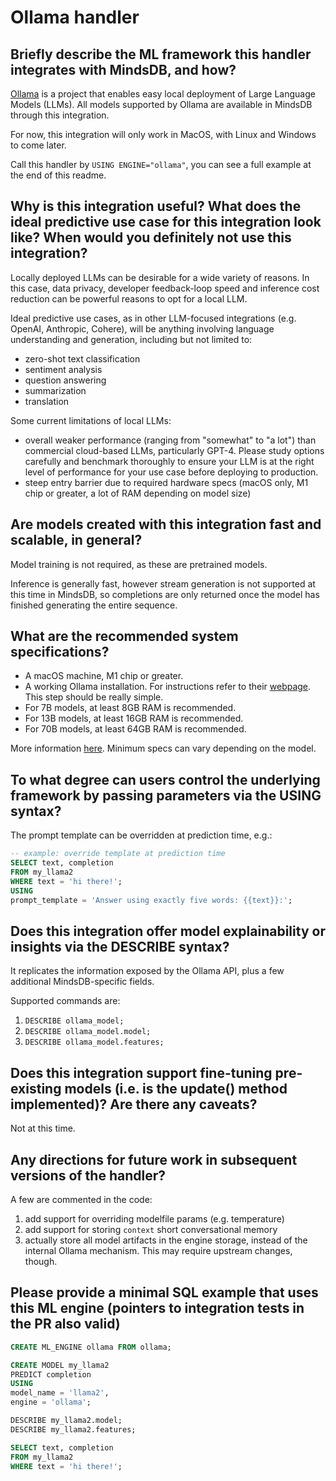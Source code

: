 # Ollama handler 

## Briefly describe the ML framework this handler integrates with MindsDB, and how?
[Ollama](https://ollama.ai/) is a project that enables easy local deployment of Large Language Models (LLMs). All models supported by Ollama are available in MindsDB through this integration.

For now, this integration will only work in MacOS, with Linux and Windows to come later.

Call this handler by
`USING ENGINE="ollama"`, you can see a full example at the end of this readme.

## Why is this integration useful? What does the ideal predictive use case for this integration look like? When would you definitely not use this integration?
Locally deployed LLMs can be desirable for a wide variety of reasons. In this case, data privacy, developer feedback-loop speed and inference cost reduction can be powerful reasons to opt for a local LLM.

Ideal predictive use cases, as in other LLM-focused integrations (e.g. OpenAI, Anthropic, Cohere), will be anything involving language understanding and generation, including but not limited to:
- zero-shot text classification
- sentiment analysis
- question answering
- summarization
- translation

Some current limitations of local LLMs:
- overall weaker performance (ranging from "somewhat" to "a lot") than commercial cloud-based LLMs, particularly GPT-4. Please study options carefully and benchmark thoroughly to ensure your LLM is at the right level of performance for your use case before deploying to production.
- steep entry barrier due to required hardware specs (macOS only, M1 chip or greater, a lot of RAM depending on model size)

## Are models created with this integration fast and scalable, in general?
Model training is not required, as these are pretrained models. 

Inference is generally fast, however stream generation is not supported at this time in MindsDB, so completions are only returned once the model has finished generating the entire sequence.

## What are the recommended system specifications?

* A macOS machine, M1 chip or greater. 
* A working Ollama installation. For instructions refer to their [webpage](https://ollama.ai). This step should be really simple.
* For 7B models, at least 8GB RAM is recommended. 
* For 13B models, at least 16GB RAM is recommended. 
* For 70B models, at least 64GB RAM is recommended.

More information [here](https://ollama.ai/library/llama2). Minimum specs can vary depending on the model.

## To what degree can users control the underlying framework by passing parameters via the USING syntax?
The prompt template can be overridden at prediction time, e.g.:

```sql
-- example: override template at prediction time
SELECT text, completion
FROM my_llama2
WHERE text = 'hi there!';
USING 
prompt_template = 'Answer using exactly five words: {{text}}:';
```

## Does this integration offer model explainability or insights via the DESCRIBE syntax?
It replicates the information exposed by the Ollama API, plus a few additional MindsDB-specific fields.

Supported commands are:
1. `DESCRIBE ollama_model;`
2. `DESCRIBE ollama_model.model;`
3. `DESCRIBE ollama_model.features;`

## Does this integration support fine-tuning pre-existing models (i.e. is the update() method implemented)? Are there any caveats?
Not at this time.

## Any directions for future work in subsequent versions of the handler?
A few are commented in the code:
1. add support for overriding modelfile params (e.g. temperature)
2. add support for storing `context` short conversational memory
3. actually store all model artifacts in the engine storage, instead of the internal Ollama mechanism. This may require upstream changes, though.

## Please provide a minimal SQL example that uses this ML engine (pointers to integration tests in the PR also valid)
```sql
CREATE ML_ENGINE ollama FROM ollama;

CREATE MODEL my_llama2
PREDICT completion
USING
model_name = 'llama2',
engine = 'ollama';

DESCRIBE my_llama2.model;
DESCRIBE my_llama2.features;

SELECT text, completion
FROM my_llama2
WHERE text = 'hi there!';
```